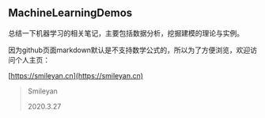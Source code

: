 ## MachineLearningDemos

总结一下机器学习的相关笔记，主要包括数据分析，挖掘建模的理论与实例。

因为github页面markdown默认是不支持数学公式的，所以为了方便浏览，欢迎访问个人主页：

[https://smileyan.cn](https://smileyan.cn)



> Smileyan
>
> 2020.3.27